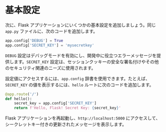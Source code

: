 # 基本設定

次に、Flask アプリケーションにいくつかの基本設定を追加しましょう。同じ `app.py` ファイルに、次のコードを追加します。

```python
app.config['DEBUG'] = True
app.config['SECRET_KEY'] = 'mysecretkey'
```

`DEBUG` 設定はデバッグモードを有効にし、開発中に役立つエラーメッセージを提供します。`SECRET_KEY` 設定は、セッションクッキーの安全な署名付けやその他のセキュリティ関連のニーズに使用されます。

設定値にアクセスするには、`app.config` 辞書を使用できます。たとえば、`SECRET_KEY` の値を表示するには、`hello` ルートに次のコードを追加します。

```python
@app.route('/')
def hello():
    secret_key = app.config['SECRET_KEY']
    return f'Hello, Flask! Secret Key: {secret_key}'
```

Flask アプリケーションを再起動し、`http://localhost:5000` にアクセスして、シークレットキー付きの更新されたメッセージを表示します。
